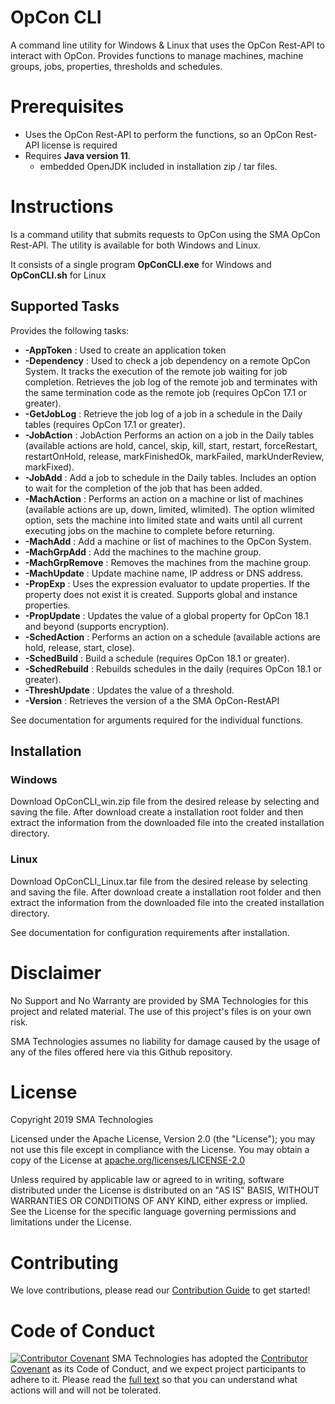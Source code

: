 # OpCon CLI
A command line utility for Windows & Linux that uses the OpCon Rest-API to interact with OpCon. Provides functions to manage machines, 
machine groups, jobs, properties, thresholds and schedules.

# Prerequisites

- Uses the OpCon Rest-API to perform the functions, so an OpCon Rest-API license is required
- Requires **Java version 11**.
  - embedded OpenJDK included in installation zip / tar files.

# Instructions
Is a command utility that submits requests to OpCon using the SMA OpCon Rest-API. 
The utility is available for both Windows and Linux.

It consists of a single program **OpConCLI.exe** for Windows and **OpConCLI.sh** for Linux

## Supported Tasks
 
Provides the following tasks:

- **-AppToken**      : Used to create an application token
- **-Dependency**    : Used to check a job dependency on a remote OpCon System. It tracks the execution 
                       of the remote job waiting for job completion. Retrieves the job log of the remote 
                       job and terminates with the same termination code as the remote job (requires 
                       OpCon 17.1 or greater).
- **-GetJobLog**     : Retrieve the job log of a job in a schedule in the Daily tables (requires OpCon 17.1 or
                       greater).
- **-JobAction**     : JobAction	Performs an action on a job in the Daily tables (available actions are hold, 
                       cancel, skip, kill, start, restart, forceRestart, restartOnHold, release, markFinishedOk, 
                       markFailed, markUnderReview, markFixed).
- **-JobAdd**        : Add a job to schedule in the Daily tables. Includes an option to wait for the 
                       completion of the job that has been added.
- **-MachAction**    : Performs an action on a machine or list of machines (available actions are up, 
                       down, limited, wlimited). The option wlimited option, sets the machine into limited state
                       and waits until all current executing jobs on the machine to complete before returning.
- **-MachAdd**       : Add a machine or list of machines to the OpCon System.
- **-MachGrpAdd**    : Add the machines to the machine group.
- **-MachGrpRemove** : Removes the machines from the machine group.
- **-MachUpdate**    : Update machine name, IP address or DNS address.
- **-PropExp**       : Uses the expression evaluator to update properties. If the property does not 
                       exist it is created. Supports global and instance properties.
- **-PropUpdate**    : Updates the value of a global property for OpCon 18.1 and beyond (supports 
                       encryption).
- **-SchedAction**   : Performs an action on a schedule (available actions are hold, release, start,
                       close).
- **-SchedBuild**    : Build a schedule (requires OpCon 18.1 or greater).
- **-SchedRebuild**  : Rebuilds schedules in the daily (requires OpCon 18.1 or greater).
- **-ThreshUpdate**  : Updates the value of a threshold.
- **-Version**       : Retrieves the version of a the SMA OpCon-RestAPI

See documentation for arguments required for the individual functions.

## Installation

### Windows
 
Download OpConCLI_win.zip file from the desired release by selecting and saving the file.
After download create a installation root folder and then extract the information from the downloaded
file into the created installation directory. 

### Linux
 
Download OpConCLI_Linux.tar file from the desired release by selecting and saving the file.
After download create a installation root folder and then extract the information from the downloaded
file into the created installation directory.

See documentation for configuration requirements after installation.

# Disclaimer
No Support and No Warranty are provided by SMA Technologies for this project and related material. The use of this project's files is on your own risk.

SMA Technologies assumes no liability for damage caused by the usage of any of the files offered here via this Github repository.

# License
Copyright 2019 SMA Technologies

Licensed under the Apache License, Version 2.0 (the "License");
you may not use this file except in compliance with the License.
You may obtain a copy of the License at [apache.org/licenses/LICENSE-2.0](http://www.apache.org/licenses/LICENSE-2.0)

Unless required by applicable law or agreed to in writing, software
distributed under the License is distributed on an "AS IS" BASIS,
WITHOUT WARRANTIES OR CONDITIONS OF ANY KIND, either express or implied.
See the License for the specific language governing permissions and
limitations under the License.

# Contributing
We love contributions, please read our [Contribution Guide](CONTRIBUTING.md) to get started!

# Code of Conduct
[![Contributor Covenant](https://img.shields.io/badge/Contributor%20Covenant-v2.0%20adopted-ff69b4.svg)](code-of-conduct.md)
SMA Technologies has adopted the [Contributor Covenant](CODE_OF_CONDUCT.md) as its Code of Conduct, and we expect project participants to adhere to it. Please read the [full text](CODE_OF_CONDUCT.md) so that you can understand what actions will and will not be tolerated.
